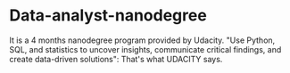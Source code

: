 # Data-analyst-nanodegree
It is a 4 months nanodegree program  provided by Udacity. "Use Python, SQL, and statistics to uncover insights, communicate critical findings, and create data-driven solutions": That's what UDACITY says.
